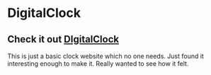 # DigitalClock
## Check it out [DIgitalClock](https://digitialclockbyrayan.netlify.app/)
This is just a basic clock website which no one needs. Just found it interesting enough to  make it. Really wanted to see how it felt.

